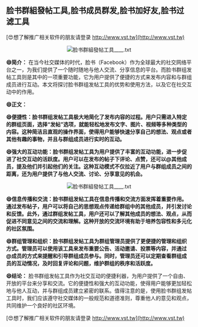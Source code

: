 ## **脸书群組發帖工具,脸书成员群发,脸书加好友,脸书过滤工具**

[😍想了解推广相关软件的朋友请登录 http://www.vst.tw](http://www.vst.tw)

 <center><img src="https://vst.tw/MP4/tuiguang/png/3.png" alt="脸书群組發帖工具____.txt"></center>

**😄简介：**
在当今社交媒体的时代，脸书（Facebook）作为全球最大的社交网络平台之一，为我们提供了一个随时随地与他人交流、分享信息的平台。而脸书群组发帖工具则是其中的一项重要功能，它为用户提供了便捷的方式来发布内容和与群组成员进行互动。本文将探讨脸书群组发帖工具的优势和使用方法，以及它在社交互动中的作用。

**😄正文：**

**😄便捷性：脸书群组发帖工具极大地简化了发布内容的过程。用户只需进入特定的群组页面，选择“发帖”选项，就能轻松地发布文字、图片、视频等多种类型的内容。这种简洁且直观的操作界面，使得用户能够快速分享自己的想法、观点或者其他有趣的事物，并且与群组成员进行实时的互动。**

**😄强大的互动功能：脸书群组发帖工具为用户提供了丰富的互动功能，进一步促进了社交互动的活跃度。用户可以在发布的帖子下评论、点赞，还可以@其他成员，提及他们并引起他们的关注。这种互动模式不仅拉近了用户与群组成员之间的距离，还为用户提供了与他人交流、讨论、分享意见的机会。**

 <center><img src="https://vst.tw/MP4/tuiguang/png/1.png" alt="脸书群組發帖工具____.txt"></center>

**😄信息传播和交流：脸书群组发帖工具在信息传播和交流方面发挥着重要作用。通过发布帖子，用户可以将自己的思想观点传递给群组中的其他成员，并引发讨论和反馈。此外，通过群组发帖工具，用户还可以了解其他成员的想法、观点，从而促进不同意见之间的交流和理解。这种开放的交流环境有助于培养包容性和多元化的社区氛围。**

**😄群组管理和组织：脸书群组发帖工具为群组管理员提供了更便捷的管理和组织方式。管理员可以使用该工具来发布重要公告、活动邀请、投票等内容，并通过@成员的方式来提醒和引导群组成员参与。同时，管理员还可以定期查看群组成员的互动情况，及时回复评论和问题，维护群组的秩序和活跃度。**

**😄结论：**
脸书群组发帖工具作为社交互动的便捷利器，为用户提供了一个自由、开放的平台来分享和交流。它的便捷性和强大的互动功能，使得用户能够更加轻松地与他人互动，并与群组成员建立紧密的联系。值得注意的是，使用脸书群组发帖工具时，我们应该遵守社交媒体的一般规范和道德准则，尊重他人的意见和观点，共同维护一个良好的社区环境。

[😍想了解推广相关软件的朋友请登录 http://www.vst.tw](http://www.vst.tw)



